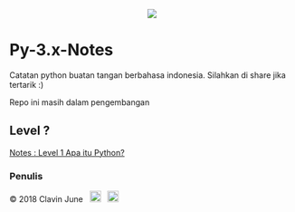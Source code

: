<p align='center'><img src='https://upload.wikimedia.org/wikipedia/commons/f/f8/Python_logo_and_wordmark.svg' /></p>

# Py-3.x-Notes
Catatan python buatan tangan berbahasa indonesia. Silahkan di share jika tertarik :)
<p>Repo ini masih dalam pengembangan</p>

## Level ?
[Notes : Level 1 Apa itu Python?](Level1/README.md)
### Penulis

&copy; 2018 Clavin June &nbsp;
<a href="https://instagram.com/clavinjune" target="_blank"><img src="https://www.instagram.com/static/images/ico/apple-touch-icon-76x76-precomposed.png/932e4d9af891.png" width="20"/></a> &nbsp;
<a href="https://www.facebook.com/clavin.tokisaki" target="_blank"><img src="https://static.xx.fbcdn.net/rsrc.php/yl/r/H3nktOa7ZMg.ico" width="20"/></a>
